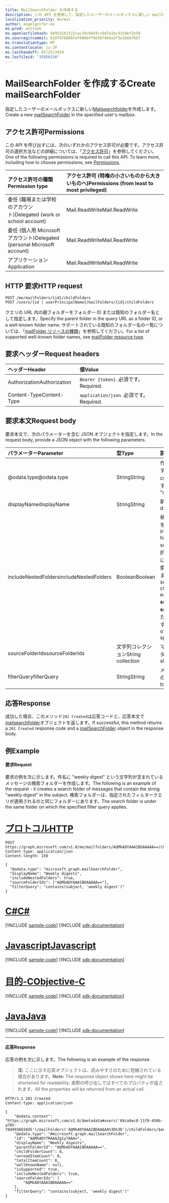 ```yaml
---
title: MailSearchFolder を作成する
description: この API を使用して、指定したユーザーのメールボックスに新しい mailSearchFolder を作成します。
localization_priority: Normal
author: angelgolfer-ms
ms.prod: outlook
ms.openlocfilehash: 949531b1f22cac34c6493cc6d7a1bc415def2e50
ms.sourcegitcommit: b18f978808fef800bff9e587464a5f3e18eb7687
ms.translationtype: MT
ms.contentlocale: ja-JP
ms.lasthandoff: 07/25/2019
ms.locfileid: "35856330"
---
```

# <a name="create-mailsearchfolder"></a><span data-ttu-id="cb5cc-103">MailSearchFolder を作成する</span><span class="sxs-lookup"><span data-stu-id="cb5cc-103">Create mailSearchFolder</span></span>

<span data-ttu-id="cb5cc-104">指定したユーザーのメールボックスに新しい[Mailsearchfolder](../resources/mailsearchfolder.md)を作成します。</span><span class="sxs-lookup"><span data-stu-id="cb5cc-104">Create a new [mailSearchFolder](../resources/mailsearchfolder.md) in the specified user's mailbox.</span></span>

## <a name="permissions"></a><span data-ttu-id="cb5cc-105">アクセス許可</span><span class="sxs-lookup"><span data-stu-id="cb5cc-105">Permissions</span></span>

<span data-ttu-id="cb5cc-p101">この API を呼び出すには、次のいずれかのアクセス許可が必要です。アクセス許可の選択方法などの詳細については、「[アクセス許可](/graph/permissions-reference)」を参照してください。</span><span class="sxs-lookup"><span data-stu-id="cb5cc-p101">One of the following permissions is required to call this API. To learn more, including how to choose permissions, see [Permissions](/graph/permissions-reference).</span></span>

| <span data-ttu-id="cb5cc-108">アクセス許可の種類</span><span class="sxs-lookup"><span data-stu-id="cb5cc-108">Permission type</span></span> | <span data-ttu-id="cb5cc-109">アクセス許可 (特権の小さいものから大きいものへ)</span><span class="sxs-lookup"><span data-stu-id="cb5cc-109">Permissions (from least to most privileged)</span></span> |
|:----------------|:--------------------------------------------|
|<span data-ttu-id="cb5cc-110">委任 (職場または学校のアカウント)</span><span class="sxs-lookup"><span data-stu-id="cb5cc-110">Delegated (work or school account)</span></span> | <span data-ttu-id="cb5cc-111">Mail.ReadWrite</span><span class="sxs-lookup"><span data-stu-id="cb5cc-111">Mail.ReadWrite</span></span>    |
|<span data-ttu-id="cb5cc-112">委任 (個人用 Microsoft アカウント)</span><span class="sxs-lookup"><span data-stu-id="cb5cc-112">Delegated (personal Microsoft account)</span></span> | <span data-ttu-id="cb5cc-113">Mail.ReadWrite</span><span class="sxs-lookup"><span data-stu-id="cb5cc-113">Mail.ReadWrite</span></span>    |
|<span data-ttu-id="cb5cc-114">アプリケーション</span><span class="sxs-lookup"><span data-stu-id="cb5cc-114">Application</span></span> | <span data-ttu-id="cb5cc-115">Mail.ReadWrite</span><span class="sxs-lookup"><span data-stu-id="cb5cc-115">Mail.ReadWrite</span></span> |

## <a name="http-request"></a><span data-ttu-id="cb5cc-116">HTTP 要求</span><span class="sxs-lookup"><span data-stu-id="cb5cc-116">HTTP request</span></span>

<!-- { "blockType": "ignored" } -->

```http
POST /me/mailFolders/{id}/childFolders
POST /users/{id | userPrincipalName}/mailFolders/{id}/childFolders
```

<span data-ttu-id="cb5cc-117">クエリの URL 内の親フォルダーをフォルダー ID または既知のフォルダー名として指定します。</span><span class="sxs-lookup"><span data-stu-id="cb5cc-117">Specify the parent folder in the query URL as a folder ID, or a well-known folder name.</span></span> <span data-ttu-id="cb5cc-118">サポートされている既知のフォルダー名の一覧については、「[mailFolder リソースの種類](../resources/mailfolder.md)」を参照してください。</span><span class="sxs-lookup"><span data-stu-id="cb5cc-118">For a list of supported well-known folder names, see [mailFolder resource type](../resources/mailfolder.md).</span></span>

## <a name="request-headers"></a><span data-ttu-id="cb5cc-119">要求ヘッダー</span><span class="sxs-lookup"><span data-stu-id="cb5cc-119">Request headers</span></span>

| <span data-ttu-id="cb5cc-120">ヘッダー</span><span class="sxs-lookup"><span data-stu-id="cb5cc-120">Header</span></span> | <span data-ttu-id="cb5cc-121">値</span><span class="sxs-lookup"><span data-stu-id="cb5cc-121">Value</span></span> |
|:-------|:------|
| <span data-ttu-id="cb5cc-122">Authorization</span><span class="sxs-lookup"><span data-stu-id="cb5cc-122">Authorization</span></span> | <span data-ttu-id="cb5cc-123">`Bearer {token}`.</span><span class="sxs-lookup"><span data-stu-id="cb5cc-123"></span></span> <span data-ttu-id="cb5cc-124">必須です。</span><span class="sxs-lookup"><span data-stu-id="cb5cc-124">Required.</span></span> |
| <span data-ttu-id="cb5cc-125">Content-Type</span><span class="sxs-lookup"><span data-stu-id="cb5cc-125">Content-Type</span></span> | <span data-ttu-id="cb5cc-126">`application/json`.</span><span class="sxs-lookup"><span data-stu-id="cb5cc-126"></span></span> <span data-ttu-id="cb5cc-127">必須です。</span><span class="sxs-lookup"><span data-stu-id="cb5cc-127">Required.</span></span> |

## <a name="request-body"></a><span data-ttu-id="cb5cc-128">要求本文</span><span class="sxs-lookup"><span data-stu-id="cb5cc-128">Request body</span></span>

<span data-ttu-id="cb5cc-129">要求本文で、次のパラメーターを含む JSON オブジェクトを指定します。</span><span class="sxs-lookup"><span data-stu-id="cb5cc-129">In the request body, provide a JSON object with the following parameters.</span></span>

| <span data-ttu-id="cb5cc-130">パラメーター</span><span class="sxs-lookup"><span data-stu-id="cb5cc-130">Parameter</span></span> | <span data-ttu-id="cb5cc-131">型</span><span class="sxs-lookup"><span data-stu-id="cb5cc-131">Type</span></span> | <span data-ttu-id="cb5cc-132">説明</span><span class="sxs-lookup"><span data-stu-id="cb5cc-132">Description</span></span> |
|:----------|:-----|:------------|
| <span data-ttu-id="cb5cc-133">@odata.type</span><span class="sxs-lookup"><span data-stu-id="cb5cc-133">@odata.type</span></span> | <span data-ttu-id="cb5cc-134">String</span><span class="sxs-lookup"><span data-stu-id="cb5cc-134">String</span></span> | <span data-ttu-id="cb5cc-135">作成するフォルダーの種類を指定します。</span><span class="sxs-lookup"><span data-stu-id="cb5cc-135">The type of folder to be created.</span></span> <span data-ttu-id="cb5cc-136">"..." フォルダーに設定します。</span><span class="sxs-lookup"><span data-stu-id="cb5cc-136">Set to "microsoft.graph.mailSearchFolder".</span></span> |
| <span data-ttu-id="cb5cc-137">displayName</span><span class="sxs-lookup"><span data-stu-id="cb5cc-137">displayName</span></span> | <span data-ttu-id="cb5cc-138">String</span><span class="sxs-lookup"><span data-stu-id="cb5cc-138">String</span></span> | <span data-ttu-id="cb5cc-139">新しいフォルダーの表示名です。</span><span class="sxs-lookup"><span data-stu-id="cb5cc-139">The display name of the new folder.</span></span>|
| <span data-ttu-id="cb5cc-140">includeNestedFolders</span><span class="sxs-lookup"><span data-stu-id="cb5cc-140">includeNestedFolders</span></span> | <span data-ttu-id="cb5cc-141">Boolean</span><span class="sxs-lookup"><span data-stu-id="cb5cc-141">Boolean</span></span> | <span data-ttu-id="cb5cc-142">検索でメールボックスフォルダー階層をスキャンする方法を示します。</span><span class="sxs-lookup"><span data-stu-id="cb5cc-142">Indicates how the mailbox folder hierarchy should be traversed in the search.</span></span> <span data-ttu-id="cb5cc-143">`true`**sourceFolderIds**で明示的に指定された各フォルダーの階層内に子フォルダーを含めるには、詳細検索を実行する必要があることを意味します。</span><span class="sxs-lookup"><span data-stu-id="cb5cc-143">`true` means that a deep search should be done to include child folders in the hierarchy of each folder explicitly specified in **sourceFolderIds**.</span></span> <span data-ttu-id="cb5cc-144">`false`は、 **sourceFolderIds**で明示的に指定された各フォルダーの浅い検索を意味します。</span><span class="sxs-lookup"><span data-stu-id="cb5cc-144">`false` means a shallow search of only each of the folders explicitly specified in **sourceFolderIds**.</span></span> |
| <span data-ttu-id="cb5cc-145">sourceFolderIds</span><span class="sxs-lookup"><span data-stu-id="cb5cc-145">sourceFolderIds</span></span> | <span data-ttu-id="cb5cc-146">文字列コレクション</span><span class="sxs-lookup"><span data-stu-id="cb5cc-146">String collection</span></span> | <span data-ttu-id="cb5cc-147">マイニングするメールボックスフォルダー。</span><span class="sxs-lookup"><span data-stu-id="cb5cc-147">The mailbox folders that should be mined.</span></span> |
| <span data-ttu-id="cb5cc-148">filterQuery</span><span class="sxs-lookup"><span data-stu-id="cb5cc-148">filterQuery</span></span> | <span data-ttu-id="cb5cc-149">String</span><span class="sxs-lookup"><span data-stu-id="cb5cc-149">String</span></span> | <span data-ttu-id="cb5cc-150">メッセージをフィルター処理するための OData クエリ。</span><span class="sxs-lookup"><span data-stu-id="cb5cc-150">The OData query to filter the messages.</span></span> |

## <a name="response"></a><span data-ttu-id="cb5cc-151">応答</span><span class="sxs-lookup"><span data-stu-id="cb5cc-151">Response</span></span>

<span data-ttu-id="cb5cc-152">成功した場合、このメソッド`201 Created`は応答コードと、応答本文で[mailsearchfolder](../resources/mailsearchfolder.md)オブジェクトを返します。</span><span class="sxs-lookup"><span data-stu-id="cb5cc-152">If successful, this method returns a `201 Created` response code and a [mailSearchFolder](../resources/mailsearchfolder.md) object in the response body.</span></span>

## <a name="example"></a><span data-ttu-id="cb5cc-153">例</span><span class="sxs-lookup"><span data-stu-id="cb5cc-153">Example</span></span>

#### <a name="request"></a><span data-ttu-id="cb5cc-154">要求</span><span class="sxs-lookup"><span data-stu-id="cb5cc-154">Request</span></span>

<span data-ttu-id="cb5cc-155">要求の例を次に示します。件名に "weekly digest" という文字列が含まれているメッセージの検索フォルダーを作成します。</span><span class="sxs-lookup"><span data-stu-id="cb5cc-155">The following is an example of the request - it creates a search folder of messages that contain the string "weekly digest" in the subject.</span></span> <span data-ttu-id="cb5cc-156">検索フォルダーは、指定されたフィルタークエリが適用されるのと同じフォルダーにあります。</span><span class="sxs-lookup"><span data-stu-id="cb5cc-156">The search folder is under the same folder on which the specified filter query applies.</span></span>

# <a name="httptabhttp"></a>[<span data-ttu-id="cb5cc-157">プロトコル</span><span class="sxs-lookup"><span data-stu-id="cb5cc-157">HTTP</span></span>](#tab/http)
<!-- {
  "blockType": "request",
  "sampleKeys": ["AQMkADYAAAIBDAAAAA=="],
  "name": "create_mailsearchfolder"
}-->

```http
POST https://graph.microsoft.com/v1.0/me/mailfolders/AQMkADYAAAIBDAAAAA==/childfolders
Content-type: application/json
Content-length: 159

{
  "@odata.type": "microsoft.graph.mailSearchFolder",
  "displayName": "Weekly digests",
  "includeNestedFolders": true,
  "sourceFolderIds": ["AQMkADYAAAIBDAAAAA=="],
  "filterQuery": "contains(subject, 'weekly digest')"
}
```
# <a name="ctabcsharp"></a>[<span data-ttu-id="cb5cc-158">C#</span><span class="sxs-lookup"><span data-stu-id="cb5cc-158">C#</span></span>](#tab/csharp)
[!INCLUDE [sample-code](../includes/snippets/csharp/create-mailsearchfolder-csharp-snippets.md)]
[!INCLUDE [sdk-documentation](../includes/snippets/snippets-sdk-documentation-link.md)]

# <a name="javascripttabjavascript"></a>[<span data-ttu-id="cb5cc-159">Javascript</span><span class="sxs-lookup"><span data-stu-id="cb5cc-159">Javascript</span></span>](#tab/javascript)
[!INCLUDE [sample-code](../includes/snippets/javascript/create-mailsearchfolder-javascript-snippets.md)]
[!INCLUDE [sdk-documentation](../includes/snippets/snippets-sdk-documentation-link.md)]

# <a name="objective-ctabobjc"></a>[<span data-ttu-id="cb5cc-160">目的-C</span><span class="sxs-lookup"><span data-stu-id="cb5cc-160">Objective-C</span></span>](#tab/objc)
[!INCLUDE [sample-code](../includes/snippets/objc/create-mailsearchfolder-objc-snippets.md)]
[!INCLUDE [sdk-documentation](../includes/snippets/snippets-sdk-documentation-link.md)]

# <a name="javatabjava"></a>[<span data-ttu-id="cb5cc-161">Java</span><span class="sxs-lookup"><span data-stu-id="cb5cc-161">Java</span></span>](#tab/java)
[!INCLUDE [sample-code](../includes/snippets/java/create-mailsearchfolder-java-snippets.md)]
[!INCLUDE [sdk-documentation](../includes/snippets/snippets-sdk-documentation-link.md)]

---


#### <a name="response"></a><span data-ttu-id="cb5cc-162">応答</span><span class="sxs-lookup"><span data-stu-id="cb5cc-162">Response</span></span>

<span data-ttu-id="cb5cc-163">応答の例を次に示します。</span><span class="sxs-lookup"><span data-stu-id="cb5cc-163">The following is an example of the response.</span></span>

><span data-ttu-id="cb5cc-164">**注:** ここに示す応答オブジェクトは、読みやすさのために短縮されている場合があります。</span><span class="sxs-lookup"><span data-stu-id="cb5cc-164">**Note:** The response object shown here might be shortened for readability.</span></span> <span data-ttu-id="cb5cc-165">実際の呼び出しではすべてのプロパティが返されます。</span><span class="sxs-lookup"><span data-stu-id="cb5cc-165">All the properties will be returned from an actual call.</span></span>
<!-- {
  "blockType": "response",
  "truncated": true,
  "@odata.type": "microsoft.graph.mailSearchFolder"
} -->

```http
HTTP/1.1 201 Created
Content-type: application/json

{
    "@odata.context": "https://graph.microsoft.com/v1.0/$metadata#users('68ca8ec0-11f8-456b-a785-70d9936650d5')/mailFolders('AQMkADYAAAIBDAAAAA%3D%3D')/childFolders/$entity",
    "@odata.type": "#microsoft.graph.mailSearchFolder",
    "id": "AAMkADYfRAAAZg1yTAAA=",
    "displayName": "Weekly digests",
    "parentFolderId": "AQMkADYAAAIBDAAAAA==",
    "childFolderCount": 0,
    "unreadItemCount": 0,
    "totalItemCount": 0,
    "wellKnownName": null,
    "isSupported": true,
    "includeNestedFolders": true,
    "sourceFolderIds": [
        "AQMkADYAAAIBDAAAAA=="
    ],
    "filterQuery": "contains(subject, 'weekly digest')"
}
```


<!-- uuid: 8fcb5dbc-d5aa-4681-8e31-b001d5168d79
2015-10-25 14:57:30 UTC -->
<!--
{
  "type": "#page.annotation",
  "description": "Create mailSearchFolder",
  "keywords": "",
  "section": "documentation",
  "tocPath": "",
  "suppressions": [
  
  ]
}
-->

